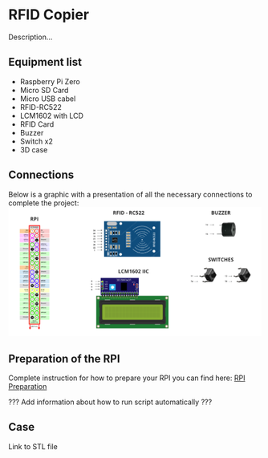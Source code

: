 # RFID Copier

Description...

## Equipment list
- Raspberry Pi Zero
- Micro SD Card
- Micro USB cabel
- RFID-RC522
- LCM1602 with LCD
- RFID Card
- Buzzer
- Switch x2
- 3D case


## Connections
Below is a graphic with a presentation of all the necessary connections to complete the project:
![plot](images/connections.png)

## Preparation of the RPI
Complete instruction for how to prepare your RPI you can find here: [RPI Preparation](rpi_preparation.md)

??? Add information about how to run script automatically ???

## Case

Link to STL file
